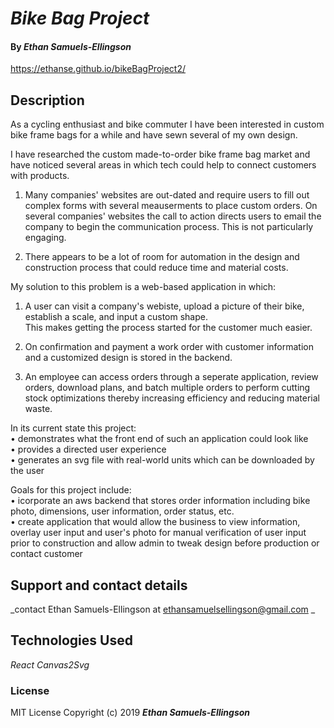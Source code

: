 
# _Bike Bag Project_

#### By _**Ethan Samuels-Ellingson**_

https://ethanse.github.io/bikeBagProject2/

## Description

As a cycling enthusiast and bike commuter I have been interested in custom bike frame bags for a while and have sewn several of my own design. 


I have researched the custom made-to-order bike frame bag market and have noticed several areas in which tech could help to connect customers with products.


1. Many companies' websites are out-dated and require users to fill out complex forms with several meauserments to place custom orders. On several companies' websites the call to action directs users to email the company to begin the communication process. This is not particularly engaging.

2. There appears to be a lot of room for automation in the design and construction process that could reduce time and material costs.


My solution to this problem is a web-based application in which:

1. A user can visit a company's webiste, upload a picture of their bike, establish a scale, and input a custom shape.   
This makes getting the process started for the customer much easier.

2. On confirmation and payment a work order with customer information and a customized design is stored in the backend. 

3. An employee can access orders through a seperate application, review orders, download plans, and batch multiple orders to perform cutting stock optimizations thereby increasing efficiency and reducing material waste.


In its current state this project:  
  • demonstrates what the front end of such an application could look like  
  • provides a directed user experience  
  • generates an svg file with real-world units which can be downloaded by the user  
  
Goals for this project include:   
  • icorporate an aws backend that stores order information including bike photo, dimensions, user information, order status, etc.  
  • create application that would allow the business to view information, overlay user input and user's photo for manual verification of user input prior to construction and allow admin to tweak design before production or contact customer

## Support and contact details

_contact Ethan Samuels-Ellingson at ethansamuelsellingson@gmail.com _
## Technologies Used

_React_ 
_Canvas2Svg_  

### License

MIT License
Copyright (c) 2019 **_Ethan Samuels-Ellingson_**

